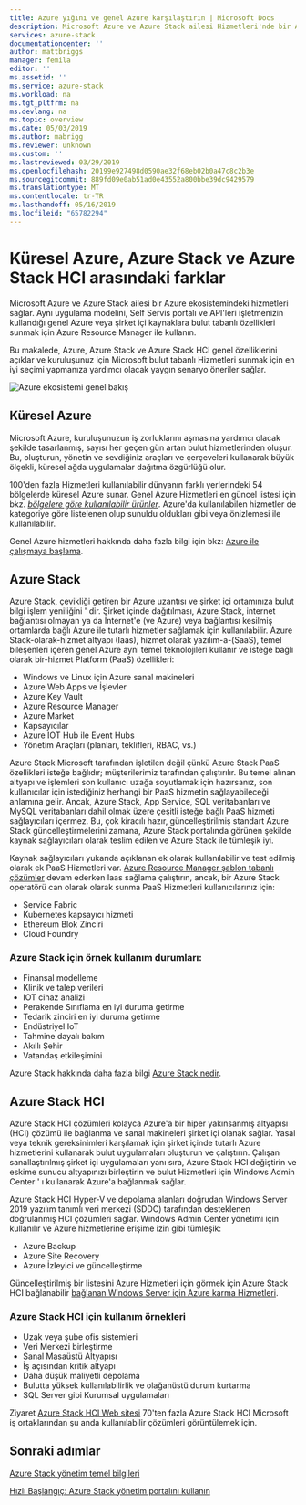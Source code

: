 ```yaml
---
title: Azure yığını ve genel Azure karşılaştırın | Microsoft Docs
description: Microsoft Azure ve Azure Stack ailesi Hizmetleri'nde bir Azure ekosistemi nasıl sağladığını öğrenin
services: azure-stack
documentationcenter: ''
author: mattbriggs
manager: femila
editor: ''
ms.assetid: ''
ms.service: azure-stack
ms.workload: na
ms.tgt_pltfrm: na
ms.devlang: na
ms.topic: overview
ms.date: 05/03/2019
ms.author: mabrigg
ms.reviewer: unknown
ms.custom: ''
ms.lastreviewed: 03/29/2019
ms.openlocfilehash: 20199e927498d0590ae32f68eb02b0a47c8c2b3e
ms.sourcegitcommit: 889fd09e0ab51ad0e43552a800bbe39dc9429579
ms.translationtype: MT
ms.contentlocale: tr-TR
ms.lasthandoff: 05/16/2019
ms.locfileid: "65782294"
---
```

# <a name="differences-between-global-azure-azure-stack-and-azure-stack-hci"></a>Küresel Azure, Azure Stack ve Azure Stack HCI arasındaki farklar

Microsoft Azure ve Azure Stack ailesi bir Azure ekosistemindeki hizmetleri sağlar. Aynı uygulama modelini, Self Servis portalı ve API'leri işletmenizin kullandığı genel Azure veya şirket içi kaynaklara bulut tabanlı özellikleri sunmak için Azure Resource Manager ile kullanın.

Bu makalede, Azure, Azure Stack ve Azure Stack HCI genel özelliklerini açıklar ve kuruluşunuz için Microsoft bulut tabanlı Hizmetleri sunmak için en iyi seçimi yapmanıza yardımcı olacak yaygın senaryo öneriler sağlar.

![Azure ekosistemi genel bakış](./media/compare-azure-azure-stack/azure-family.png)

## <a name="global-azure"></a>Küresel Azure

Microsoft Azure, kuruluşunuzun iş zorluklarını aşmasına yardımcı olacak şekilde tasarlanmış, sayısı her geçen gün artan bulut hizmetlerinden oluşur. Bu, oluşturun, yönetin ve sevdiğiniz araçları ve çerçeveleri kullanarak büyük ölçekli, küresel ağda uygulamalar dağıtma özgürlüğü olur.

100'den fazla Hizmetleri kullanılabilir dünyanın farklı yerlerindeki 54 bölgelerde küresel Azure sunar. Genel Azure Hizmetleri en güncel listesi için bkz. [ *bölgelere göre kullanılabilir ürünler*](https://azure.microsoft.com/regions/services). Azure'da kullanılabilen hizmetler de kategoriye göre listelenen olup sunuldu oldukları gibi veya önizlemesi ile kullanılabilir.

Genel Azure hizmetleri hakkında daha fazla bilgi için bkz: [Azure ile çalışmaya başlama](https://docs.microsoft.com/azure/#pivot=get-started&panel=get-started1).

## <a name="azure-stack"></a>Azure Stack

Azure Stack, çevikliği getiren bir Azure uzantısı ve şirket içi ortamınıza bulut bilgi işlem yeniliğini ' dir. Şirket içinde dağıtılması, Azure Stack, internet bağlantısı olmayan ya da İnternet'e (ve Azure) veya bağlantısı kesilmiş ortamlarda bağlı Azure ile tutarlı hizmetler sağlamak için kullanılabilir. Azure Stack-olarak-hizmet altyapı (Iaas), hizmet olarak yazılım-a-(SaaS), temel bileşenleri içeren genel Azure aynı temel teknolojileri kullanır ve isteğe bağlı olarak bir-hizmet Platform (PaaS) özellikleri:

- Windows ve Linux için Azure sanal makineleri
- Azure Web Apps ve İşlevler
- Azure Key Vault
- Azure Resource Manager
- Azure Market
- Kapsayıcılar
- Azure IOT Hub ile Event Hubs
- Yönetim Araçları (planları, teklifleri, RBAC, vs.)

Azure Stack Microsoft tarafından işletilen değil çünkü Azure Stack PaaS özellikleri isteğe bağlıdır; müşterilerimiz tarafından çalıştırılır. Bu temel alınan altyapı ve işlemleri son kullanıcı uzağa soyutlamak için hazırsanız, son kullanıcılar için istediğiniz herhangi bir PaaS hizmetin sağlayabileceği anlamına gelir. Ancak, Azure Stack, App Service, SQL veritabanları ve MySQL veritabanları dahil olmak üzere çeşitli isteğe bağlı PaaS hizmeti sağlayıcıları içermez. Bu, çok kiracılı hazır, güncelleştirilmiş standart Azure Stack güncelleştirmelerini zamana, Azure Stack portalında görünen şekilde kaynak sağlayıcıları olarak teslim edilen ve Azure Stack ile tümleşik iyi.

Kaynak sağlayıcıları yukarıda açıklanan ek olarak kullanılabilir ve test edilmiş olarak ek PaaS Hizmetleri var. [Azure Resource Manager şablon tabanlı çözümler](https://github.com/Azure/AzureStack-QuickStart-Templates) devam ederken Iaas sağlama çalıştırın, ancak, bir Azure Stack operatörü can olarak olarak sunma PaaS Hizmetleri kullanıcılarınız için:

- Service Fabric
- Kubernetes kapsayıcı hizmeti
- Ethereum Blok Zinciri
- Cloud Foundry

### <a name="example-use-cases-for-azure-stack"></a>Azure Stack için örnek kullanım durumları:

- Finansal modelleme
- Klinik ve talep verileri
- IOT cihaz analizi
- Perakende Sınıflama en iyi duruma getirme
- Tedarik zinciri en iyi duruma getirme
- Endüstriyel IoT
- Tahmine dayalı bakım
- Akıllı Şehir
- Vatandaş etkileşimini

Azure Stack hakkında daha fazla bilgi [Azure Stack nedir](azure-stack-overview.md).

## <a name="azure-stack-hci"></a>Azure Stack HCI 

Azure Stack HCI çözümleri kolayca Azure'a bir hiper yakınsanmış altyapısı (HCI) çözümü ile bağlanma ve sanal makineleri şirket içi olanak sağlar. Yasal veya teknik gereksinimleri karşılamak için şirket içinde tutarlı Azure hizmetlerini kullanarak bulut uygulamaları oluşturun ve çalıştırın. Çalışan sanallaştırılmış şirket içi uygulamaları yanı sıra, Azure Stack HCI değiştirin ve eskime sunucu altyapınızı birleştirin ve bulut Hizmetleri için Windows Admin Center ' ı kullanarak Azure'a bağlanmak sağlar.

Azure Stack HCI Hyper-V ve depolama alanları doğrudan Windows Server 2019 yazılım tanımlı veri merkezi (SDDC) tarafından desteklenen doğrulanmış HCI çözümleri sağlar. Windows Admin Center yönetimi için kullanılır ve Azure hizmetlerine erişime izin gibi tümleşik:

- Azure Backup
- Azure Site Recovery
- Azure İzleyici ve güncelleştirme

Güncelleştirilmiş bir listesini Azure Hizmetleri için görmek için Azure Stack HCI bağlanabilir [bağlanan Windows Server için Azure karma Hizmetleri](https://docs.microsoft.com/windows-server/azure-hybrid-services/index).

### <a name="example-use-cases-for-azure-stack-hci"></a>Azure Stack HCI için kullanım örnekleri
- Uzak veya şube ofis sistemleri
- Veri Merkezi birleştirme
- Sanal Masaüstü Altyapısı
- İş açısından kritik altyapı
- Daha düşük maliyetli depolama
- Bulutta yüksek kullanılabilirlik ve olağanüstü durum kurtarma
- SQL Server gibi Kurumsal uygulamaları

Ziyaret [Azure Stack HCI Web sitesi](https://azure.microsoft.com/overview/azure-stack/hci/) 70'ten fazla Azure Stack HCI Microsoft iş ortaklarından şu anda kullanılabilir çözümleri görüntülemek için.

## <a name="next-steps"></a>Sonraki adımlar

[Azure Stack yönetim temel bilgileri](azure-stack-manage-basics.md)

[Hızlı Başlangıç: Azure Stack yönetim portalını kullanın](azure-stack-manage-portals.md)
